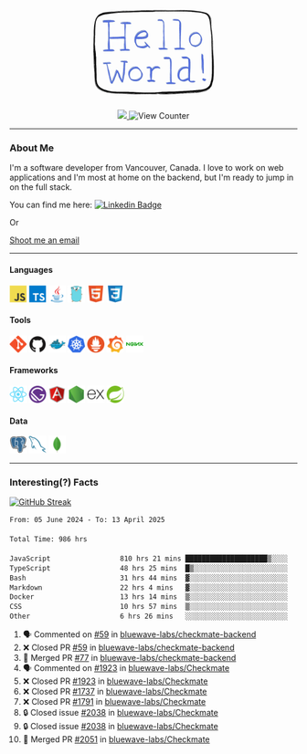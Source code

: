 <div align="center">
    <img src="./img/hello_world.webp" height="200px" width="">
    <div>
        <a href="https://www.linkedin.com/in/ajhollid">
            <img src="https://img.shields.io/badge/LinkedIn-blue"/>
        </a>
        <img src="https://komarev.com/ghpvc/?username=ajhollid&color=yellow" alt="View Counter">
    </div>
</div>

---

### About Me

I'm a software developer from Vancouver, Canada. I love to work on web applications and I'm most at home on the backend, but I'm ready to jump in on the full stack.

You can find me here: [![Linkedin Badge](https://img.shields.io/badge/-ajhollid-blue?style=flat&logo=Linkedin&logoColor=white)](https://www.linkedin.com/in/ajhollid)

Or

[Shoot me an email](mailto:ajhollid@gmail.com)

---

#### Languages

<div>
    <img src="./img/devicons/javascript-original.svg" width=30 height=30 alt="JavaScript">
    <img src="/img/devicons/typescript-original.svg" width=30 height=30 alt="TypeScript">
    <img src="./img/devicons/java-original.svg" width=30 height=30 alt="Java">
    <img src="./img/devicons/go-original.svg" width=30 height=30 alt="Golang">
    <img src="./img/devicons/html5-original.svg" width=30 height=30 alt="HTML 5">
    <img src="./img/devicons/css3-original.svg" width=30 height=30 alt="CSS 3">
</div>

#### Tools

<div>
    <img src="./img/devicons/git-original.svg" width=30 height=30 alt="Git">
    <img src="./img/devicons/github-original.svg" width=30 height=30 alt="Github">
    <img src="./img/devicons/docker-original.svg" width=30 
    height=30 alt="Docker">
    <img src="./img/devicons/kubernetes-original.svg" width=30 height=30 alt="K8">
    <img src="./img/devicons/prometheus-original.svg" width=30 height=30 alt="Prometheus">
    <img src="./img/devicons/grafana-original.svg" width=30 height=30 alt="Grafana">
    <img src="./img/devicons/nginx-original.svg" width=30 height=30 alt="Nginx">
</div>

#### Frameworks

<div>
    <img src="./img/devicons/react-original.svg" width=30 height=30 alt="React">
    <img src="./img/devicons/gatsby-original.svg" width=30 height=30 alt="Gatsby">
    <img src="./img/devicons/angularjs-original.svg" width=30 height=30 alt="AngularJS">
    <img src="./img/devicons/nodejs-original.svg" width=30 height=30 alt="NodeJS">
    <img src="./img/devicons/express-original.svg" width=30 height=30 alt="Express">
    <img src="./img/devicons/spring-original.svg" width=30 height=30 alt="Spring">
</div>

#### Data

<div>
    <img src="./img/devicons/postgresql-original.svg" width=30 height=30 alt="Postgresql">
    <img src="./img/devicons/mysql-original.svg" width=30 height=30 alt="Mysql">
    <img src="./img/devicons/mongodb-original.svg" width=30 height=30 alt="MongoDB">
</div>

---

### Interesting(?) Facts

[![GitHub Streak](http://github-readme-streak-stats.herokuapp.com?user=ajhollid)](https://git.io/streak-stats)

 <!--START_SECTION:waka-->

```txt
From: 05 June 2024 - To: 13 April 2025

Total Time: 986 hrs

JavaScript                 810 hrs 21 mins ████████████████████▒░░░░   81.65 %
TypeScript                 48 hrs 25 mins  █▒░░░░░░░░░░░░░░░░░░░░░░░   04.88 %
Bash                       31 hrs 44 mins  ▓░░░░░░░░░░░░░░░░░░░░░░░░   03.20 %
Markdown                   22 hrs 4 mins   ▓░░░░░░░░░░░░░░░░░░░░░░░░   02.22 %
Docker                     13 hrs 14 mins  ▒░░░░░░░░░░░░░░░░░░░░░░░░   01.33 %
CSS                        10 hrs 57 mins  ▒░░░░░░░░░░░░░░░░░░░░░░░░   01.10 %
Other                      6 hrs 26 mins   ░░░░░░░░░░░░░░░░░░░░░░░░░   00.65 %
```

<!--END_SECTION:waka-->


<!--START_SECTION:activity-->
1. 🗣 Commented on [#59](https://github.com/bluewave-labs/checkmate-backend/pull/59#issuecomment-2806834998) in [bluewave-labs/checkmate-backend](https://github.com/bluewave-labs/checkmate-backend)
2. ❌ Closed PR [#59](https://github.com/bluewave-labs/checkmate-backend/pull/59) in [bluewave-labs/checkmate-backend](https://github.com/bluewave-labs/checkmate-backend)
3. 🎉 Merged PR [#77](https://github.com/bluewave-labs/checkmate-backend/pull/77) in [bluewave-labs/checkmate-backend](https://github.com/bluewave-labs/checkmate-backend)
4. 🗣 Commented on [#1923](https://github.com/bluewave-labs/Checkmate/pull/1923#issuecomment-2806761128) in [bluewave-labs/Checkmate](https://github.com/bluewave-labs/Checkmate)
5. ❌ Closed PR [#1923](https://github.com/bluewave-labs/Checkmate/pull/1923) in [bluewave-labs/Checkmate](https://github.com/bluewave-labs/Checkmate)
6. ❌ Closed PR [#1737](https://github.com/bluewave-labs/Checkmate/pull/1737) in [bluewave-labs/Checkmate](https://github.com/bluewave-labs/Checkmate)
7. ❌ Closed PR [#1791](https://github.com/bluewave-labs/Checkmate/pull/1791) in [bluewave-labs/Checkmate](https://github.com/bluewave-labs/Checkmate)
8. 🔒 Closed issue [#2038](https://github.com/bluewave-labs/Checkmate/issues/2038) in [bluewave-labs/Checkmate](https://github.com/bluewave-labs/Checkmate)
9. 🔒 Closed issue [#2038](https://github.com/bluewave-labs/Checkmate/issues/2038) in [bluewave-labs/Checkmate](https://github.com/bluewave-labs/Checkmate)
10. 🎉 Merged PR [#2051](https://github.com/bluewave-labs/Checkmate/pull/2051) in [bluewave-labs/Checkmate](https://github.com/bluewave-labs/Checkmate)
<!--END_SECTION:activity-->
